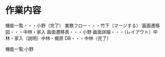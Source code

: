 # 作業内容
機能一覧・・・小野（完了）
業務フロー・・・竹下（マージする）
画面遷移図・・・中林・家入
画面遷移表・・・小野
画面詳細・・・（レイアウト）中林・家入（説明）中林・梶原
DB・・・中林（完了）

機能一覧:小野
